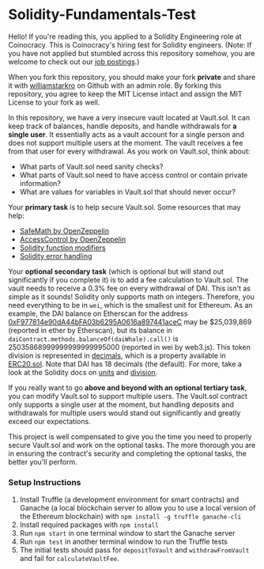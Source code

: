 # Solidity-Fundamentals-Test

Hello! If you're reading this, you applied to a Solidity Engineering role at Coinocracy. This is Coinocracy's hiring test for Solidity engineers. (Note: If you have not applied but stumbled across this repository somehow, you are welcome to check out our [job postings](https://angel.co/company/coinocracy/jobs).)

When you fork this repository, you should make your fork **private** and share it with [williamstarkro](https://github.com/williamstarkro) on Github with an admin role. By forking this repository, you agree to keep the MIT License intact and assign the MIT License to your fork as well.

In this repository, we have a very insecure vault located at Vault.sol. It can keep track of balances, handle deposits, and handle withdrawals for **a single user**. It essentially acts as a vault account for a single person and does not support multiple users at the moment. The vault receives a fee from that user for every withdrawal. As you work on Vault.sol, think about:

- What parts of Vault.sol need sanity checks?
- What parts of Vault.sol need to have access control or contain private information?
- What are values for variables in Vault.sol that should never occur?

Your **primary task** is to help secure Vault.sol. Some resources that may help:

- [SafeMath by OpenZeppelin](https://docs.openzeppelin.com/contracts/3.x/api/math)
- [AccessControl by OpenZeppelin](https://docs.openzeppelin.com/contracts/3.x/access-control)
- [Solidity function modifiers](https://docs.soliditylang.org/en/v0.8.4/contracts.html#function-modifiers)
- [Solidity error handling](https://docs.soliditylang.org/en/v0.8.4/control-structures.html?highlight=require#error-handling-assert-require-revert-and-exceptions)

Your **optional secondary task** (which is optional but will stand out significantly if you complete it) is to add a fee calculation to Vault.sol. The vault needs to receive a 0.3% fee on every withdrawal of DAI. This isn't as simple as it sounds! Solidity only supports math on integers. Therefore, you need everything to be in `wei`, which is the smallest unit for Ethereum. As an example, the DAI balance on Etherscan for the address [0xF977814e90dA44bFA03b6295A0616a897441aceC](https://etherscan.io/address/0xF977814e90dA44bFA03b6295A0616a897441aceC) may be $25,039,869 (reported in ether by Etherscan), but its balance in `daiContract.methods.balanceOf(daiWhale).call()` is 25035868999999999999995000 (reported in wei by web3.js). This token division is represented in [decimals](https://docs.openzeppelin.com/contracts/3.x/erc20#a-note-on-decimals), which is a property available in [ERC20.sol](https://github.com/OpenZeppelin/openzeppelin-contracts/blob/master/contracts/token/ERC20/ERC20.sol#L84). Note that DAI has 18 decimals (the default). For more, take a look at the Solidity docs on [units](https://docs.soliditylang.org/en/v0.8.4/units-and-global-variables.html) and [division](https://docs.soliditylang.org/en/v0.8.4/types.html#division).

If you really want to go **above and beyond with an optional tertiary task**, you can modify Vault.sol to support multiple users. The Vault.sol contract only supports a single user at the moment, but handling deposits and withdrawals for multiple users would stand out significantly and greatly exceed our expectations.

This project is well compensated to give you the time you need to properly secure Vault.sol and work on the optional tasks. The more thorough you are in ensuring the contract's security and completing the optional tasks, the better you'll perform.

### Setup Instructions

1. Install Truffle (a development environment for smart contracts) and Ganache (a local blockchain server to allow you to use a local version of the Ethereum blockchain) with `npm install -g truffle ganache-cli`
2. Install required packages with `npm install`
3. Run `npm start` in one terminal window to start the Ganache server
4. Run `npm test` in another terminal window to run the Truffle tests
5. The initial tests should pass for `depositToVault` and `withdrawFromVault` and fail for `calculateVaultFee`.
